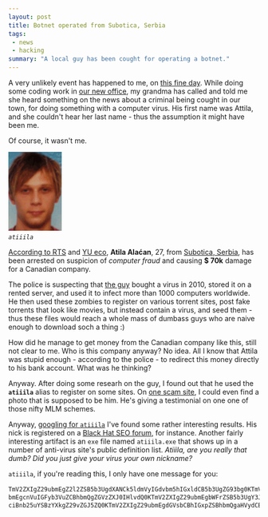 ```yaml
---
layout: post
title: Botnet operated from Subotica, Serbia
tags:
 - news
 - hacking
summary: "A local guy has been cought for operating a botnet."
---
```


A very unlikely event has happened to me, on [this fine
day](http://en.wikipedia.org/wiki/Pi_Day). While doing some coding work in [our
new office](http://maps.google.com/maps/place?cid=15788719740598699540), my
grandma has called and told me she heard something on the news about a criminal
being cought in our town, for doing something with a computer virus. His first
name was Attila, and she couldn't hear her last name - thus the assumption it
might have been me.

Of course, it wasn't me.

<div class="img center left">
  <img src="/media/images/random/atiiila.gif" alt="Atila Alaćan"/>
  <br/>
  <em><code>atiiila</code></em>
</div>

[According to RTS](http://www.rts.rs/page/stories/sr/story/135/Hronika/857032)
and [YU eco](http://www.yueco.rs/vest/hronika/uhap-en-haker-iz-subotice),
**Atila Alaćan**, 27, from [Subotica,
Serbia](http://en.wikipedia.org/wiki/Subotica), has been arrested on suspicion
of *computer fraud* and causing **$ 70k** damage for a Canadian company.

The police is suspecting that [the
guy](http://www.poznanici.com/index.php?p=user_profile&user_id=20116) bought a
virus in 2010, stored it on a rented server, and used it to infect more than
1000 computers worldwide. He then used these zombies to register on various
torrent sites, post fake torrents that look like movies, but instead contain a
virus, and seed them - thus these files would reach a whole mass of dumbass
guys who are naive enough to download soch a thing :)

How did he manage to get money from the Canadian company like this, still not
clear to me. Who is this company anyway? No idea. All I know that Attila was
stupid enough - according to the police - to redirect this money directly to
his bank account. What was he thinking?

Anyway. After doing some researh on the guy, I found out that he used the
**`atiiila`** alias to register on some sites. On [one scam
site](http://infozarada.com/infozarada-nije-reklama.htm), I could even find a
photo that is supposed to be him. He's giving a testimonial on one one of those
nifty MLM schemes.

Anyway, [googling for `atiiila`](http://www.google.com/search?q=atiiila&nfpr=1)
I've found some rather interesting results. His nick is registered on a [Black
Hat SEO
forum](http://www.blackhatworld.com/blackhat-seo/members/7357-atiiila.html),
for instance. Another fairly interesting artifact is an `exe` file named
`atiiila.exe` that shows up in a number of anti-virus site's public definition
list. *Atiiila, are you really that dumb? Did you just give your virus your own
nickname?*

`atiiila`, if you're reading this, I only have one message for you:

    TmV2ZXIgZ29ubmEgZ2l2ZSB5b3UgdXANCk5ldmVyIGdvbm5hIGxldCB5b3UgZG93bg0KTmV2ZXIgZ29u
    bmEgcnVuIGFyb3VuZCBhbmQgZGVzZXJ0IHlvdQ0KTmV2ZXIgZ29ubmEgbWFrZSB5b3UgY3J5DQpOZXZl
    ciBnb25uYSBzYXkgZ29vZGJ5ZQ0KTmV2ZXIgZ29ubmEgdGVsbCBhIGxpZSBhbmQgaHVydCB5b3U=
